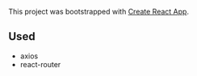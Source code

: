 This project was bootstrapped with [Create React App](https://github.com/facebookincubator/create-react-app).

## Used

- axios
- react-router